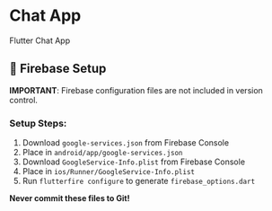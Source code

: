 # Chat App

Flutter Chat App

## 🔐 Firebase Setup

**IMPORTANT**: Firebase configuration files are not included in version control.

### Setup Steps:
1. Download `google-services.json` from Firebase Console
2. Place in `android/app/google-services.json`
3. Download `GoogleService-Info.plist` from Firebase Console
4. Place in `ios/Runner/GoogleService-Info.plist`
5. Run `flutterfire configure` to generate `firebase_options.dart`

**Never commit these files to Git!**